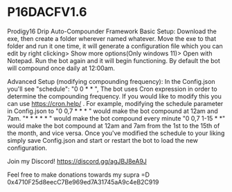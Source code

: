 # P16DACFV1.6
Prodigy16 Drip Auto-Compounder Framework
Basic Setup: Download the exe, then create a folder wherever named whatever. Move the exe to that folder and run it one time, it will generate a configuration file
which you can edit by right clicking> Show more options(Only windows 11)> Open with Notepad. Run the bot again and it will begin functioning.
By default the bot will compound once daily at 12:00am.

Advanced Setup (modifying compounding frequency): In the Config.json you'll see   "schedule": "0 0 * * ",
The bot uses Cron expression in order to determine the compounding frequency.  If you would like to modify this you can use https://cron.help/ . For example, modifying the schedule parameter in Config.json to 
"0 0,7 * * * " would make the bot compound at 12am and 7am.
"* * * * * " would make the bot compound every minute
"0 0,7 1-15 * *" would make the bot compound at 12am and 7am from the 1st to the 15th of the month, and vice versa.
Once you've modified the schedule to your liking simply save Config.json and start or restart the bot to load the new configuration.

Join my Discord! https://discord.gg/agJBJ8eA9J

Feel free to make donations towards my supra =D 
0x4710F25d8eecC7Be969ed7A31745aA9c4eB2C919
